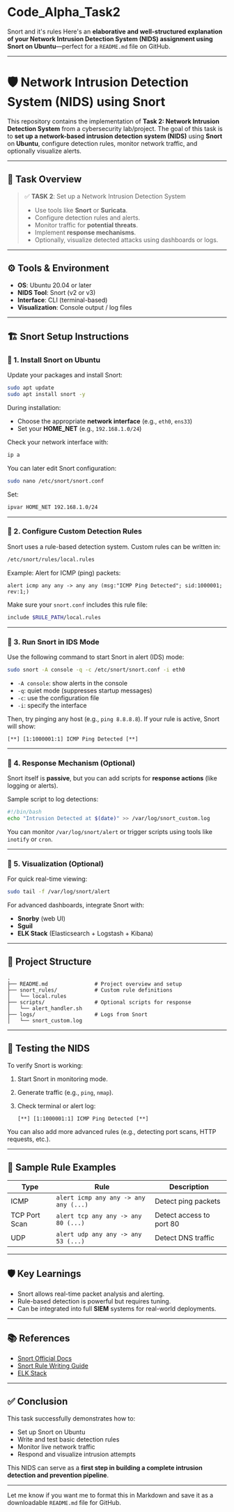# Code_Alpha_Task2
Snort and it's rules
Here's an **elaborative and well-structured explanation of your Network Intrusion Detection System (NIDS) assignment using Snort on Ubuntu**—perfect for a `README.md` file on GitHub.

---

# 🛡️ Network Intrusion Detection System (NIDS) using Snort

This repository contains the implementation of **Task 2: Network Intrusion Detection System** from a cybersecurity lab/project. The goal of this task is to **set up a network-based intrusion detection system (NIDS)** using **Snort** on **Ubuntu**, configure detection rules, monitor network traffic, and optionally visualize alerts.

---

## 📌 Task Overview

> ✅ **TASK 2**: Set up a Network Intrusion Detection System
>
> * Use tools like **Snort** or **Suricata**.
> * Configure detection rules and alerts.
> * Monitor traffic for **potential threats**.
> * Implement **response mechanisms**.
> * Optionally, visualize detected attacks using dashboards or logs.

---

## ⚙️ Tools & Environment

* **OS**: Ubuntu 20.04 or later
* **NIDS Tool**: Snort (v2 or v3)
* **Interface**: CLI (terminal-based)
* **Visualization**: Console output / log files

---

## 🏗️ Snort Setup Instructions

### 🔹 1. Install Snort on Ubuntu

Update your packages and install Snort:

```bash
sudo apt update
sudo apt install snort -y
```

During installation:

* Choose the appropriate **network interface** (e.g., `eth0`, `ens33`)
* Set your **HOME\_NET** (e.g., `192.168.1.0/24`)

Check your network interface with:

```bash
ip a
```

You can later edit Snort configuration:

```bash
sudo nano /etc/snort/snort.conf
```

Set:

```bash
ipvar HOME_NET 192.168.1.0/24
```

---

### 🔹 2. Configure Custom Detection Rules

Snort uses a rule-based detection system. Custom rules can be written in:

```bash
/etc/snort/rules/local.rules
```

Example: Alert for ICMP (ping) packets:

```snort
alert icmp any any -> any any (msg:"ICMP Ping Detected"; sid:1000001; rev:1;)
```

Make sure your `snort.conf` includes this rule file:

```bash
include $RULE_PATH/local.rules
```

---

### 🔹 3. Run Snort in IDS Mode

Use the following command to start Snort in alert (IDS) mode:

```bash
sudo snort -A console -q -c /etc/snort/snort.conf -i eth0
```

* `-A console`: show alerts in the console
* `-q`: quiet mode (suppresses startup messages)
* `-c`: use the configuration file
* `-i`: specify the interface

Then, try pinging any host (e.g., `ping 8.8.8.8`). If your rule is active, Snort will show:

```
[**] [1:1000001:1] ICMP Ping Detected [**]
```

---

### 🔹 4. Response Mechanism (Optional)

Snort itself is **passive**, but you can add scripts for **response actions** (like logging or alerts).

Sample script to log detections:

```bash
#!/bin/bash
echo "Intrusion Detected at $(date)" >> /var/log/snort_custom.log
```

You can monitor `/var/log/snort/alert` or trigger scripts using tools like `inotify` or `cron`.

---

### 🔹 5. Visualization (Optional)

For quick real-time viewing:

```bash
sudo tail -f /var/log/snort/alert
```

For advanced dashboards, integrate Snort with:

* **Snorby** (web UI)
* **Sguil**
* **ELK Stack** (Elasticsearch + Logstash + Kibana)

---

## 📁 Project Structure

```
.
├── README.md               # Project overview and setup
├── snort_rules/            # Custom rule definitions
│   └── local.rules
├── scripts/                # Optional scripts for response
│   └── alert_handler.sh
├── logs/                   # Logs from Snort
│   └── snort_custom.log
```

---

## 🧪 Testing the NIDS

To verify Snort is working:

1. Start Snort in monitoring mode.
2. Generate traffic (e.g., `ping`, `nmap`).
3. Check terminal or alert log:

   ```
   [**] [1:1000001:1] ICMP Ping Detected [**]
   ```

You can also add more advanced rules (e.g., detecting port scans, HTTP requests, etc.).

---

## 📌 Sample Rule Examples

| Type          | Rule                                  | Description              |
| ------------- | ------------------------------------- | ------------------------ |
| ICMP          | `alert icmp any any -> any any (...)` | Detect ping packets      |
| TCP Port Scan | `alert tcp any any -> any 80 (...)`   | Detect access to port 80 |
| UDP           | `alert udp any any -> any 53 (...)`   | Detect DNS traffic       |

---

## 🛡️ Key Learnings

* Snort allows real-time packet analysis and alerting.
* Rule-based detection is powerful but requires tuning.
* Can be integrated into full **SIEM** systems for real-world deployments.

---

## 📚 References

* [Snort Official Docs](https://www.snort.org/documents)
* [Snort Rule Writing Guide](https://www.snort.org/downloads/snort/snort_manual.pdf)
* [ELK Stack](https://www.elastic.co/what-is/elk-stack)

---

## ✅ Conclusion

This task successfully demonstrates how to:

* Set up Snort on Ubuntu
* Write and test basic detection rules
* Monitor live network traffic
* Respond and visualize intrusion attempts

This NIDS can serve as a **first step in building a complete intrusion detection and prevention pipeline**.

---

Let me know if you want me to format this in Markdown and save it as a downloadable `README.md` file for GitHub.

